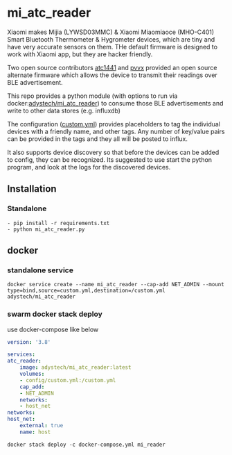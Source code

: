 # mi_atc_reader


Xiaomi makes Mijia (LYWSD03MMC) & Xiaomi Miaomiaoce (MHO-C401) Smart Bluetooth Thermometer & Hygrometer devices, which are tiny and have very accurate sensors on them. THe default firmware is designed to work with Xiaomi app, but they are hacker friendly. 

Two open source contributors [atc1441](https://github.com/pvvx/ATC_MiThermometer) and [pvvx](https://github.com/pvvx/ATC_MiThermometer) provided an open source alternate firmware which allows the device to transmit their readings over BLE advertisement.

This repo provides a python module (with options to run via docker:[adystech/mi_atc_reader](https://hub.docker.com/r/adystech/mi_atc_reader)) to consume  those BLE advertisements and write to other data stores (e.g. influxdb)

The configuration ([custom.yml](./custom.yml)) provides placeholders to tag the individual devices with a friendly name, and other tags. Any number of key/value pairs can be provided in the tags and they all will be posted to influx.

It also supports device discovery so that before the devices can be added to config, they can be recognized. Its suggested to use start the python program, and look at the logs for the discovered devices.

## Installation
### Standalone
    - pip install -r requirements.txt
    - python mi_atc_reader.py

## docker

### standalone service
`docker service create --name mi_atc_reader --cap-add NET_ADMIN --mount type=bind,source=custom.yml,destination=/custom.yml adystech/mi_atc_reader`

### swarm docker stack deploy
use docker-compose like below

```yml
version: '3.8'

services:
atc_reader:
    image: adystech/mi_atc_reader:latest
    volumes:
    - config/custom.yml:/custom.yml
    cap_add:
    - NET_ADMIN
    networks:
    - host_net
networks:
host_net:
    external: true
    name: host
```

`docker stack deploy -c docker-compose.yml mi_reader`